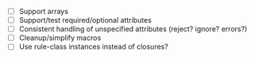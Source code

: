 - [ ] Support arrays
- [ ] Support/test required/optional attributes
- [ ] Consistent handling of unspecified attributes (reject? ignore? errors?)
- [ ] Cleanup/simplify macros
- [ ] Use rule-class instances instead of closures?
